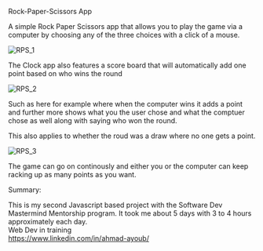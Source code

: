 Rock-Paper-Scissors App

A simple Rock Paper Scissors app that allows you to play the game via a computer by choosing any of the three choices with a click of a mouse.

![RPS_1](https://user-images.githubusercontent.com/107888495/226220200-8a2060dc-96ab-416d-b468-b51af130a85b.png)

The Clock app also features a score board that will automatically add one point based on who wins the round 

![RPS_2](https://user-images.githubusercontent.com/107888495/226220291-46899555-e13e-4a7b-a799-1cd72e29cc27.png)

Such as here for example where when the computer wins it adds a point and further more shows what you the user chose and what the comptuer chose as well along with saying who won the round.

This also applies to whether the roud was a draw where no one gets a point.

![RPS_3](https://user-images.githubusercontent.com/107888495/226220420-62f33e67-c1e5-41c2-82ff-96c65a7c505f.png)

The game can go on continously and either you or the computer can keep racking up as many points as you want.

Summary:

This is my second Javascript based project with the Software Dev Mastermind Mentorship program. It took me about 5 days with 3 to 4 hours approximately each day.<br> Web Dev in training<br> https://www.linkedin.com/in/ahmad-ayoub/

